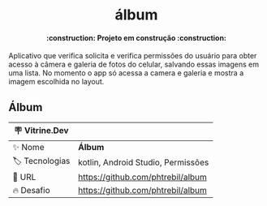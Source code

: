 <h1 align="center"> álbum </h1>

<h4 align="center"> 
:construction: Projeto em construção :construction:
</h4>

Aplicativo que verifica solicita e verifica permissões do usuário para obter acesso à câmera e galeria de fotos do celular, salvando essas imagens em uma lista. 
No momento o app só acessa a camera e galeria e mostra a imagem escolhida no layout. 







<h2> Álbum </h2>

| :placard: Vitrine.Dev |     |
| -------------  | --- |
| :sparkles: Nome        | **Álbum**
| :label: Tecnologias | kotlin, Android Studio, Permissões
| :rocket: URL         |https://github.com/phtrebil/album
| :fire: Desafio     |https://github.com/phtrebil/album
